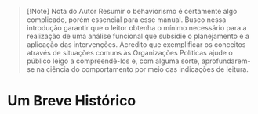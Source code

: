 > [!Note] Nota do Autor
> Resumir o behaviorismo é certamente algo complicado, porém essencial para esse manual. Busco nessa introdução garantir que o leitor obtenha o mínimo necessário para a realização de uma análise funcional que subsidie o planejamento e a aplicação das intervenções. Acredito que exemplificar os conceitos através de situações comuns às Organizações Políticas ajude o público leigo a compreendê-los e, com alguma sorte, aprofundarem-se na ciência do comportamento por meio das indicações de leitura. 
# Um Breve Histórico



